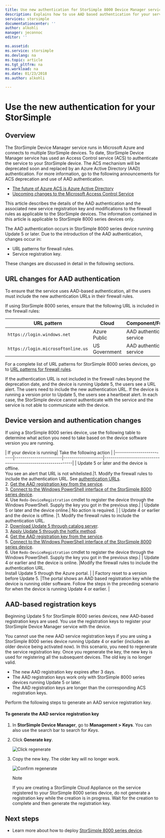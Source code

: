 ```yaml
---
title: Use new authentication for StorSimple 8000 Device Manager service in Azure | Microsoft Docs
description: Explains how to use AAD based authentication for your service, generate new registration key, and perform manual registration of the devices.
services: storsimple
documentationcenter: ''
author: alkohli
manager: jeconnoc
editor: ''

ms.assetid: 
ms.service: storsimple
ms.devlang: na
ms.topic: article
ms.tgt_pltfrm: na
ms.workload: na
ms.date: 01/23/2018
ms.author: alkohli

---
```

# Use the new authentication for your StorSimple

## Overview

The StorSimple Device Manager service runs in Microsoft Azure and connects to multiple StorSimple devices. To date, StorSimple Device Manager service has used an Access Control service (ACS) to authenticate the service to your StorSimple device. The ACS mechanism will be deprecated soon and replaced by an Azure Active Directory (AAD) authentication. For more information, go to the following announcements for ACS deprecation and use of AAD authentication.

- [The future of Azure ACS is Azure Active Directory](https://cloudblogs.microsoft.com/enterprisemobility/2015/02/12/the-future-of-azure-acs-is-azure-active-directory/)
- [Upcoming changes to the Microsoft Access Control Service](https://azure.microsoft.com/blog/acs-access-control-service-namespace-creation-restriction/)

This article describes the details of the AAD authentication and the associated new service registration key and modifications to the firewall rules as applicable to the StorSimple devices. The information contained in this article is applicable to StorSimple 8000 series devices only.

The AAD authentication occurs in StorSimple 8000 series device running Update 5 or later. Due to the introduction of the AAD authentication, changes occur in:

- URL patterns for firewall rules.
- Service registration key.

These changes are discussed in detail in the following sections.

## URL changes for AAD authentication

To ensure that the service uses AAD-based authentication, all the users must include the new authentication URLs in their firewall rules.

If using StorSimple 8000 series, ensure that the following URL is included in the firewall rules:

| URL pattern                         | Cloud | Component/Functionality         |
|------------------------------------|-------|----------------------------------|
| `https://login.windows.net`        | Azure Public |AAD authentication service      |
| `https://login.microsoftonline.us` | US Government |AAD authentication service      |

For a complete list of URL patterns for StorSimple 8000 series devices, go to [URL patterns for firewall rules](storsimple-8000-system-requirements.md#url-patterns-for-firewall-rules).

If the authentication URL is not included in the firewall rules beyond the deprecation date, and the device is running Update 5, the users see a URL alert. The users need to include the new authentication URL. If the device is running a version prior to Update 5, the users see a heartbeat alert. In each case, the StorSimple device cannot authenticate with the service and the service is not able to communicate with the device.

## Device version and authentication changes

If using a StorSimple 8000 series device, use the following table to determine what action you need to take based on the device software version you are running.

| If your device is running| Take the following action                                    |
|--------------------------|------------------------|--------------------|--------------------------------------------------------------|
| Update 5 or later and the device is offline. <br> You see an alert that URL is not whitelisted.|1. Modify the firewall rules to include the authentication URL. See [authentication URLs](#url-changes-for-aad-authentication).<br>2. [Get the AAD registration key from the service](#aad-based-registration-keys).<br>3. [Connect to the Windows PowerShell interface of the StorSimple 8000 series device](storsimple-8000-deployment-walkthrough-u2.md#use-putty-to-connect-to-the-device-serial-console).<br>4. Use `Redo-DeviceRegistration` cmdlet to register the device through the Windows PowerShell. Supply the key you got in the previous step.|
| Update 5 or later and the device online.| No action is required.                                       |
| Update 4 or earlier and the device is offline. |1. Modify the firewall rules to include the authentication URL.<br>2. [Download Update 5 through catalog server](storsimple-8000-install-update-5.md#download-updates-for-your-device).<br>3. [Apply Update 5 through the hotfix method](storsimple-8000-install-update-5.md#install-update-5-as-a-hotfix).<br>4. [Get the AAD registration key from the service](#aad-based-registration-keys).<br>5. [Connect to the Windows PowerShell interface of the StorSimple 8000 series device](storsimple-8000-deployment-walkthrough-u2.md#use-putty-to-connect-to-the-device-serial-console). <br>6. Use `Redo-DeviceRegistration` cmdlet to register the device through the Windows PowerShell. Supply the key you got in the previous step.|
| Update 4 or earlier and the device is online. |Modify the firewall rules to include the authentication URL.<br> Install Update 5 through the Azure portal.              |
| Factory reset to a version before Update 5.      |The portal shows an AAD based registration key while the device is running older software. Follow the steps in the preceding scenario for when the device is running Update 4 or earlier.              |

## AAD-based registration keys

Beginning Update 5 for StorSimple 8000 series devices, new AAD-based registration keys are used. You use the registration keys to register your StorSimple Device Manager service with the device.

You cannot use the new AAD service registration keys if you are using a StorSimple 8000 series device running Update 4 or earlier (includes an older device being activated now).
In this scenario, you need to regenerate the service registration key. Once you regenerate the key, the new key is used for registering all the subsequent devices. The old key is no longer valid.

- The new AAD registration key expires after 3 days.
- The AAD registration keys work only with StorSimple 8000 series devices running Update 5 or later.
- The AAD registration keys are longer than the corresponding ACS registration keys.

Perform the following steps to generate an AAD service registration key.

#### To generate the AAD service registration key

1. In **StorSimple Device Manager**, go to **Management &gt;** **Keys**. You can also use the search bar to search for _Keys_.
    
2. Click **Generate key**.

    ![Click regenerate](./media/storsimple-8000-aad-registration-key/aad-click-generate-registration-key.png)

3. Copy the new key. The older key will no longer work.

    ![Confirm regenerate](./media/storsimple-8000-aad-registration-key/aad-registration-key2.png)

    > [!NOTE] 
    > If you are creating a StorSimple Cloud Appliance on the service registered to your StorSimple 8000 series device, do not generate a registration key while the creation is in progress. Wait for the creation to complete and then generate the registration key.

## Next steps

* Learn more about how to deploy [StorSimple 8000 series device](storsimple-8000-deployment-walkthrough-u2.md).

